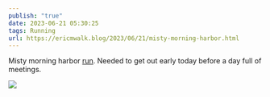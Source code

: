 ```yaml
---
publish: "true"
date: 2023-06-21 05:30:25
tags: Running
url: https://ericmwalk.blog/2023/06/21/misty-morning-harbor.html
---
```


Misty morning harbor [run](https://strava.com/activities/9306706796). Needed to get out early today before a day full of meetings.

![](https://ericmwalk.blog/uploads/2023/8a43797f09.jpg)